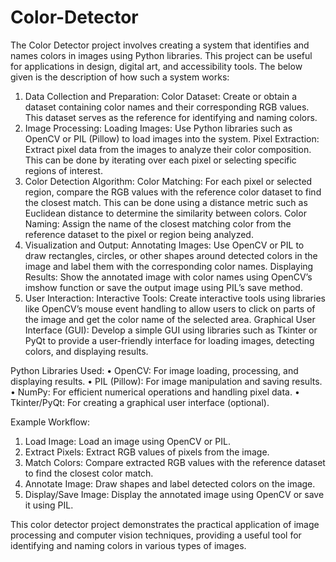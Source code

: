 # Color-Detector
The Color Detector project involves creating a system that identifies and names colors in images using Python libraries. This project can be useful for applications in design, digital art, and accessibility tools. The below given is the description of how such a system works:

1.	Data Collection and Preparation:
Color Dataset: Create or obtain a dataset containing color names and their corresponding RGB values. This dataset serves as the reference for identifying and naming colors.
2.	Image Processing:
   Loading Images: Use Python libraries such as OpenCV or PIL (Pillow) to load images into the system.
   Pixel Extraction: Extract pixel data from the images to analyze their color composition. This can be done by iterating over each pixel or selecting specific regions of interest.
3.	Color Detection Algorithm:
   	Color Matching: For each pixel or selected region, compare the RGB values with the reference color dataset to find the closest match. This can be done using a distance metric such as Euclidean distance to determine the similarity between colors.
   	Color Naming: Assign the name of the closest matching color from the reference dataset to the pixel or region being analyzed.
4.	Visualization and Output:
   	Annotating Images: Use OpenCV or PIL to draw rectangles, circles, or other shapes around detected colors in the image and label them with the corresponding color names.
  	Displaying Results: Show the annotated image with color names using OpenCV’s imshow function or save the output image using PIL’s save method.
5.	User Interaction:
   	Interactive Tools: Create interactive tools using libraries like OpenCV’s mouse event handling to allow users to click on parts of the image and get the color name of the selected area.
   	Graphical User Interface (GUI): Develop a simple GUI using libraries such as Tkinter or PyQt to provide a user-friendly interface for loading images, detecting colors, and displaying results.

Python Libraries Used:
•	OpenCV: For image loading, processing, and displaying results.
•	PIL (Pillow): For image manipulation and saving results.
•	NumPy: For efficient numerical operations and handling pixel data.
•	Tkinter/PyQt: For creating a graphical user interface (optional).

Example Workflow:
1.	Load Image: Load an image using OpenCV or PIL.
2.	Extract Pixels: Extract RGB values of pixels from the image.
3.	Match Colors: Compare extracted RGB values with the reference dataset to find the closest color match.
4.	Annotate Image: Draw shapes and label detected colors on the image.
5.	Display/Save Image: Display the annotated image using OpenCV or save it using PIL.

This color detector project demonstrates the practical application of image processing and computer vision techniques, providing a useful tool for identifying and naming colors in various types of images.

